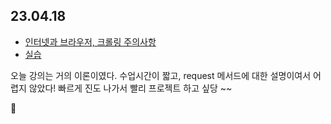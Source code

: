 ## 23.04.18

* [인터넷과 브라우저, 크롤링 주의사항](1_internet_web.md)
* [실습](2_workspace.ipynb)


오늘 강의는 거의 이론이였다. 수업시간이 짧고, request 메서드에 대한 설명이여서 어렵지 않았다! 빠르게 진도 나가서 빨리 프로젝트 하고 싶당 ~~ 

🌈